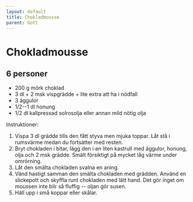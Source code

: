 ```yaml
---
layout: default
title: Chokladmousse
parent: Gott
---
```

# Chokladmousse

## 6 personer

-   200 g mörk choklad
-   3 dl + 2 msk vispgrädde + lite extra att ha i nödfall
-   3 äggulor
-   1/2--1 dl honung
-   1/2 dl kallpressad solrosolja eller annan mild nötig olja

Instruktioner:

1.  Vispa 3 dl grädde tills den fått styva men mjuka toppar. Låt stå i
    rumsvärme medan du fortsätter med resten.
2.  Bryt chokladen i bitar, lägg den i en liten kastrull med äggulor,
    honung, olja och 2 msk grädde. Smält försiktigt på mycket låg värme
    under omrörning.
3.  Låt den smälta chokladen svalna en aning.
4.  Vänd hastigt samman den smälta chokladen med grädden. Använd en
    slickepott och skyffla runt chokladen med lätt hand. Det gör inget
    om moussen inte blir så fluffig -- oljan gör susen.
5.  Häll upp i små koppar eller skålar.
